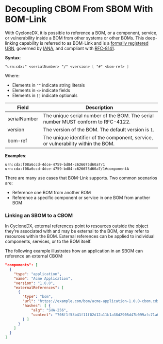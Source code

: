 # Decoupling CBOM From SBOM With BOM-Link
With CycloneDX, it is possible to reference a BOM, or a component, service, or vulnerability inside a BOM from other 
systems or other BOMs. This deep-linking capability is referred to as BOM-Link and is a
[formally registered URN](https://www.iana.org/assignments/urn-formal/cdx), governed by [IANA](https://www.iana.org),
and compliant with [RFC-8141](https://www.rfc-editor.org/rfc/rfc8141.html). 

**Syntax**:
```text
"urn:cdx:" <serialNumber> "/" <version> [ "#" <bom-ref> ]
```

Where:
- Elements in `""` indicate string literals
- Elements in `<>` indicate fields
- Elements in `[]` indicate optionals

| Field        | Description                                                                       |
| ------------ | --------------------------------------------------------------------------------- |
| serialNumber | The unique serial number of the BOM. The serial number MUST conform to RFC-4122.  |
| version      | The version of the BOM. The default version is `1`.                               |
| bom-ref      | The unique identifier of the component, service, or vulnerability within the BOM. |

**Examples**:
```text
urn:cdx:f08a6ccd-4dce-4759-bd84-c626675d60a7/1
urn:cdx:f08a6ccd-4dce-4759-bd84-c626675d60a7/1#componentA
```

There are many use cases that BOM-Link supports. Two common scenarios are:
* Reference one BOM from another BOM
* Reference a specific component or service in one BOM from another BOM

### Linking an SBOM to a CBOM
In CycloneDX, external references point to resources outside the object they're associated with and may be
external to the BOM, or may refer to resources within the BOM. External references can be applied to individual
components, services, or to the BOM itself. 

The following example illustrates how an application in an SBOM can reference an external CBOM:

```json
"components": [
  {
    "type": "application",
    "name": "Acme Application",
    "version": "1.0.0",
    "externalReferences": [
      {
        "type": "bom",
        "url": "https://example.com/bom/acme-application-1.0.0-cbom.cdx.json",
        "hashes": [ {
            "alg": "SHA-256",
            "content": "708f1f53b41f11f02d12a11b1a38d2905d47b099afc71a0f1124ef8582ec7313"
        } ]
      }
    ]
  }
]
```
